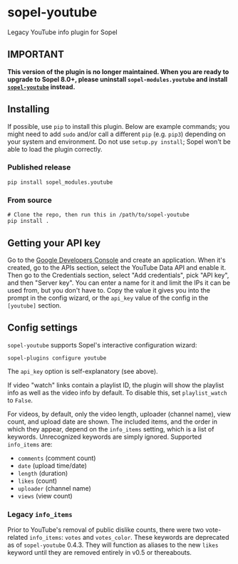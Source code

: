 # sopel-youtube

Legacy YouTube info plugin for Sopel

## IMPORTANT

**This version of the plugin is no longer maintained. When you are ready to
upgrade to Sopel 8.0+, please uninstall `sopel-modules.youtube` and install
[`sopel-youtube`](https://pypi.org/project/sopel-youtube/) instead.**

## Installing

If possible, use `pip` to install this plugin. Below are example commands; you
might need to add `sudo` and/or call a different `pip` (e.g. `pip3`) depending
on your system and environment. Do not use `setup.py install`; Sopel won't be
able to load the plugin correctly.

### Published release

    pip install sopel_modules.youtube

### From source

    # Clone the repo, then run this in /path/to/sopel-youtube
    pip install .

## Getting your API key
Go to the [Google Developers Console](https://console.developers.google.com/)
and create an application. When it's created, go to the APIs section, select
the YouTube Data API and enable it. Then go to the Credentials section,
select "Add credentials", pick "API key", and then "Server key". You can enter
a name for it and limit the IPs it can be used from, but you don't have to.
Copy the value it gives you into the prompt in the config wizard, or the
`api_key` value of the config in the `[youtube]` section.

## Config settings
`sopel-youtube` supports Sopel's interactive configuration wizard:

    sopel-plugins configure youtube

The `api_key` option is self-explanatory (see above).

If video "watch" links contain a playlist ID, the plugin will show the
playlist info as well as the video info by default. To disable this, set
`playlist_watch` to `False`.

For videos, by default, only the video length, uploader (channel name), view
count, and upload date are shown. The included items, and the order in which
they appear, depend on the `info_items` setting, which is a list of keywords.
Unrecognized keywords are simply ignored. Supported `info_items` are:

* `comments` (comment count)
* `date` (upload time/date)
* `length` (duration)
* `likes` (count)
* `uploader` (channel name)
* `views` (view count)

### Legacy `info_items`
Prior to YouTube's removal of public dislike counts, there were two vote-related
`info_items`: `votes` and `votes_color`. These keywords are deprecated as of
`sopel-youtube` 0.4.3. They will function as aliases to the new `likes` keyword
until they are removed entirely in v0.5 or thereabouts.
